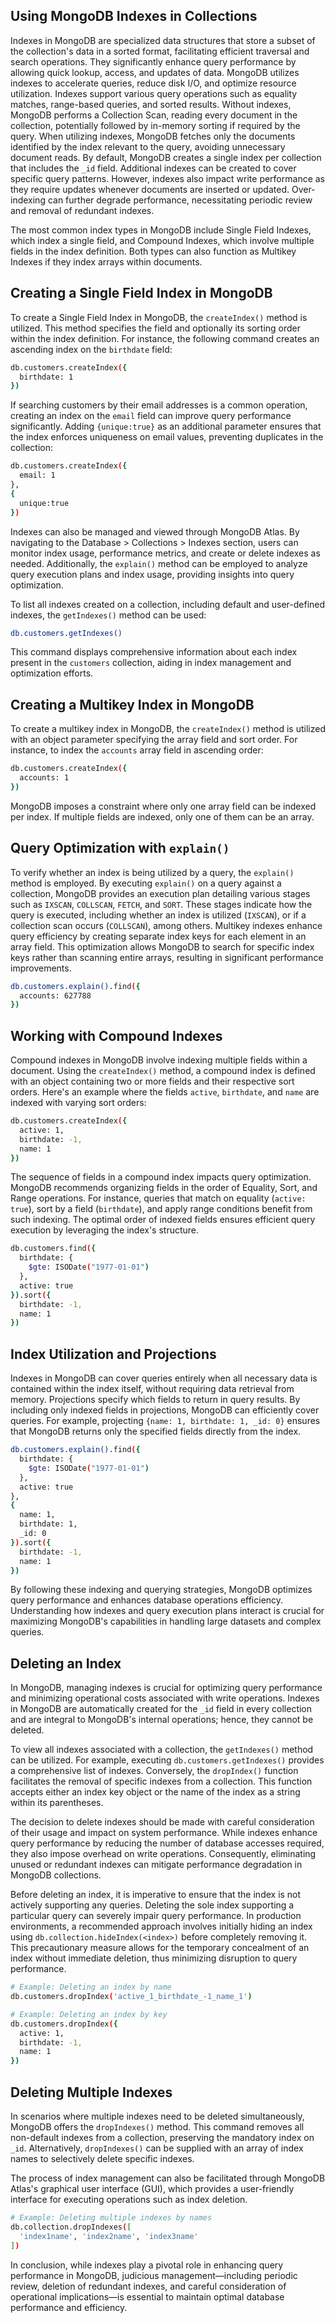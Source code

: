 



































## Using MongoDB Indexes in Collections

Indexes in MongoDB are specialized data structures that store a subset of the collection's data in a sorted format, 
facilitating efficient traversal and search operations. They significantly enhance query performance by allowing quick 
lookup, access, and updates of data. MongoDB utilizes indexes to accelerate queries, reduce disk I/O, and optimize 
resource utilization. Indexes support various query operations such as equality matches, range-based queries, and 
sorted results. Without indexes, MongoDB performs a Collection Scan, reading every document in the collection, 
potentially followed by in-memory sorting if required by the query. When utilizing indexes, MongoDB fetches only the 
documents identified by the index relevant to the query, avoiding unnecessary document reads. By default, MongoDB 
creates a single index per collection that includes the `_id` field. Additional indexes can be created to cover specific 
query patterns. However, indexes also impact write performance as they require updates whenever documents are inserted 
or updated. Over-indexing can further degrade performance, necessitating periodic review and removal of redundant indexes.

The most common index types in MongoDB include Single Field Indexes, which index a single field, and Compound Indexes, 
which involve multiple fields in the index definition. Both types can also function as Multikey Indexes if they index arrays within documents.

## Creating a Single Field Index in MongoDB

To create a Single Field Index in MongoDB, the `createIndex()` method is utilized. This method specifies the field and 
optionally its sorting order within the index definition. For instance, the following command creates an ascending index 
on the `birthdate` field:

```bash
db.customers.createIndex({
  birthdate: 1
})
```

If searching customers by their email addresses is a common operation, creating an index on the `email` field can 
improve query performance significantly. Adding `{unique:true}` as an additional parameter ensures that the index 
enforces uniqueness on email values, preventing duplicates in the collection:

```bash
db.customers.createIndex({
  email: 1
},
{
  unique:true
})
```

Indexes can also be managed and viewed through MongoDB Atlas. By navigating to the Database > Collections > Indexes section, 
users can monitor index usage, performance metrics, and create or delete indexes as needed. Additionally, the `explain()`
method can be employed to analyze query execution plans and index usage, providing insights into query optimization.

To list all indexes created on a collection, including default and user-defined indexes, the `getIndexes()` method can be used:

```bash
db.customers.getIndexes()
```

This command displays comprehensive information about each index present in the `customers` collection, aiding in index
management and optimization efforts.

## Creating a Multikey Index in MongoDB

To create a multikey index in MongoDB, the `createIndex()` method is utilized with an object parameter specifying the 
array field and sort order. For instance, to index the `accounts` array field in ascending order:

```bash
db.customers.createIndex({
  accounts: 1
})
```

MongoDB imposes a constraint where only one array field can be indexed per index. If multiple fields are indexed, 
only one of them can be an array.

## Query Optimization with `explain()`

To verify whether an index is being utilized by a query, the `explain()` method is employed. By executing `explain()` 
on a query against a collection, MongoDB provides an execution plan detailing various stages such as `IXSCAN`, 
`COLLSCAN`, `FETCH`, and `SORT`. These stages indicate how the query is executed, including whether an index is 
utilized (`IXSCAN`), or if a collection scan occurs (`COLLSCAN`), among others. Multikey indexes enhance query 
efficiency by creating separate index keys for each element in an array field. This optimization allows MongoDB to 
search for specific index keys rather than scanning entire arrays, resulting in significant performance improvements.

```bash
db.customers.explain().find({
  accounts: 627788
})
```

## Working with Compound Indexes

Compound indexes in MongoDB involve indexing multiple fields within a document. Using the `createIndex()` method, 
a compound index is defined with an object containing two or more fields and their respective sort orders. Here's 
an example where the fields `active`, `birthdate`, and `name` are indexed with varying sort orders:

```bash
db.customers.createIndex({
  active: 1, 
  birthdate: -1,
  name: 1
})
```

The sequence of fields in a compound index impacts query optimization. MongoDB recommends organizing fields in the 
order of Equality, Sort, and Range operations. For instance, queries that match on equality (`active: true`), sort by 
a field (`birthdate`), and apply range conditions benefit from such indexing. The optimal order of indexed fields 
ensures efficient query execution by leveraging the index's structure.

```bash
db.customers.find({
  birthdate: {
    $gte: ISODate("1977-01-01")
  },
  active: true
}).sort({
  birthdate: -1, 
  name: 1
})
```

## Index Utilization and Projections

Indexes in MongoDB can cover queries entirely when all necessary data is contained within the index itself, without 
requiring data retrieval from memory. Projections specify which fields to return in query results. By including only 
indexed fields in projections, MongoDB can efficiently cover queries. For example, projecting 
`{name: 1, birthdate: 1, _id: 0}` ensures that MongoDB returns only the specified fields directly from the index.

```bash
db.customers.explain().find({
  birthdate: {
    $gte: ISODate("1977-01-01")
  },
  active: true
},
{
  name: 1,
  birthdate: 1,
  _id: 0
}).sort({
  birthdate: -1,
  name: 1
})
```

By following these indexing and querying strategies, MongoDB optimizes query performance and enhances database 
operations efficiency. Understanding how indexes and query execution plans interact is crucial for maximizing 
MongoDB's capabilities in handling large datasets and complex queries.

## Deleting an Index

In MongoDB, managing indexes is crucial for optimizing query performance and minimizing operational costs associated
with write operations. Indexes in MongoDB are automatically created for the `_id` field in every collection and are 
integral to MongoDB's internal operations; hence, they cannot be deleted.

To view all indexes associated with a collection, the `getIndexes()` method can be utilized. For example, executing 
`db.customers.getIndexes()` provides a comprehensive list of indexes. Conversely, the `dropIndex()` function facilitates 
the removal of specific indexes from a collection. This function accepts either an index key object or the name of the 
index as a string within its parentheses.

The decision to delete indexes should be made with careful consideration of their usage and impact on system performance. 
While indexes enhance query performance by reducing the number of database accesses required, they also impose overhead
on write operations. Consequently, eliminating unused or redundant indexes can mitigate performance degradation in 
MongoDB collections.

Before deleting an index, it is imperative to ensure that the index is not actively supporting any queries. Deleting
the sole index supporting a particular query can severely impair query performance. In production environments, a 
recommended approach involves initially hiding an index using `db.collection.hideIndex(<index>)` before completely 
removing it. This precautionary measure allows for the temporary concealment of an index without immediate deletion, 
thus minimizing disruption to query performance.

```bash
# Example: Deleting an index by name
db.customers.dropIndex('active_1_birthdate_-1_name_1')

# Example: Deleting an index by key
db.customers.dropIndex({
  active: 1,
  birthdate: -1,
  name: 1
})
```

## Deleting Multiple Indexes

In scenarios where multiple indexes need to be deleted simultaneously, MongoDB offers the `dropIndexes()` method. 
This command removes all non-default indexes from a collection, preserving the mandatory index on `_id`. Alternatively, 
`dropIndexes()` can be supplied with an array of index names to selectively delete specific indexes.

The process of index management can also be facilitated through MongoDB Atlas's graphical user interface (GUI), which
provides a user-friendly interface for executing operations such as index deletion.

```bash
# Example: Deleting multiple indexes by names
db.collection.dropIndexes([
  'index1name', 'index2name', 'index3name'
])
```

In conclusion, while indexes play a pivotal role in enhancing query performance in MongoDB, judicious 
management—including periodic review, deletion of redundant indexes, and careful consideration of operational 
implications—is essential to maintain optimal database performance and efficiency.